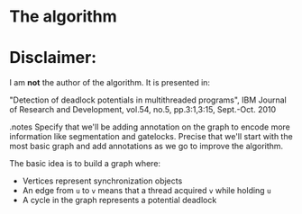<!SLIDE subsection>
# The algorithm


<!SLIDE>
# Disclaimer:
I am __not__ the author of the algorithm. It is presented in:

"Detection of deadlock potentials in multithreaded programs",
IBM Journal of Research and Development, vol.54, no.5, pp.3:1,3:15,
Sept.-Oct. 2010


<!SLIDE bullets incremental>
.notes Specify that we'll be adding annotation on the graph to encode more
information like segmentation and gatelocks. Precise that we'll start with
the most basic graph and add annotations as we go to improve the algorithm.

The basic idea is to build a graph where:

* Vertices represent synchronization objects
* An edge from `u` to `v` means that a thread acquired `v` while holding `u`
* A cycle in the graph represents a potential deadlock
